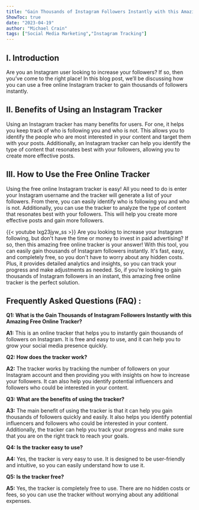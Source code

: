 ```yaml
---
title: "Gain Thousands of Instagram Followers Instantly with this Amazing Free Online Tracker!"
ShowToc: true 
date: "2023-04-19"
author: "Michael Crain" 
tags: ["Social Media Marketing","Instagram Tracking"]
---
```

## I. Introduction

Are you an Instagram user looking to increase your followers? If so, then you’ve come to the right place! In this blog post, we’ll be discussing how you can use a free online Instagram tracker to gain thousands of followers instantly. 

## II. Benefits of Using an Instagram Tracker

Using an Instagram tracker has many benefits for users. For one, it helps you keep track of who is following you and who is not. This allows you to identify the people who are most interested in your content and target them with your posts. Additionally, an Instagram tracker can help you identify the type of content that resonates best with your followers, allowing you to create more effective posts.

## III. How to Use the Free Online Tracker

Using the free online Instagram tracker is easy! All you need to do is enter your Instagram username and the tracker will generate a list of your followers. From there, you can easily identify who is following you and who is not. Additionally, you can use the tracker to analyze the type of content that resonates best with your followers. This will help you create more effective posts and gain more followers.

{{< youtube lxg23jyw_ss >}} 
Are you looking to increase your Instagram following, but don't have the time or money to invest in paid advertising? If so, then this amazing free online tracker is your answer! With this tool, you can easily gain thousands of Instagram followers instantly. It's fast, easy, and completely free, so you don't have to worry about any hidden costs. Plus, it provides detailed analytics and insights, so you can track your progress and make adjustments as needed. So, if you're looking to gain thousands of Instagram followers in an instant, this amazing free online tracker is the perfect solution.

## Frequently Asked Questions (FAQ) :
**Q1: What is the Gain Thousands of Instagram Followers Instantly with this Amazing Free Online Tracker?**

**A1:** This is an online tracker that helps you to instantly gain thousands of followers on Instagram. It is free and easy to use, and it can help you to grow your social media presence quickly.

**Q2: How does the tracker work?**

**A2:** The tracker works by tracking the number of followers on your Instagram account and then providing you with insights on how to increase your followers. It can also help you identify potential influencers and followers who could be interested in your content.

**Q3: What are the benefits of using the tracker?**

**A3:** The main benefit of using the tracker is that it can help you gain thousands of followers quickly and easily. It also helps you identify potential influencers and followers who could be interested in your content. Additionally, the tracker can help you track your progress and make sure that you are on the right track to reach your goals.

**Q4: Is the tracker easy to use?**

**A4:** Yes, the tracker is very easy to use. It is designed to be user-friendly and intuitive, so you can easily understand how to use it.

**Q5: Is the tracker free?**

**A5:** Yes, the tracker is completely free to use. There are no hidden costs or fees, so you can use the tracker without worrying about any additional expenses.


